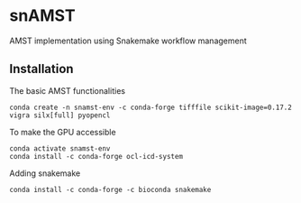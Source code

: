 # snAMST
AMST implementation using Snakemake workflow management

## Installation

The basic AMST functionalities 

    conda create -n snamst-env -c conda-forge tifffile scikit-image=0.17.2 vigra silx[full] pyopencl

To make the GPU accessible

    conda activate snamst-env
    conda install -c conda-forge ocl-icd-system

Adding snakemake

    conda install -c conda-forge -c bioconda snakemake